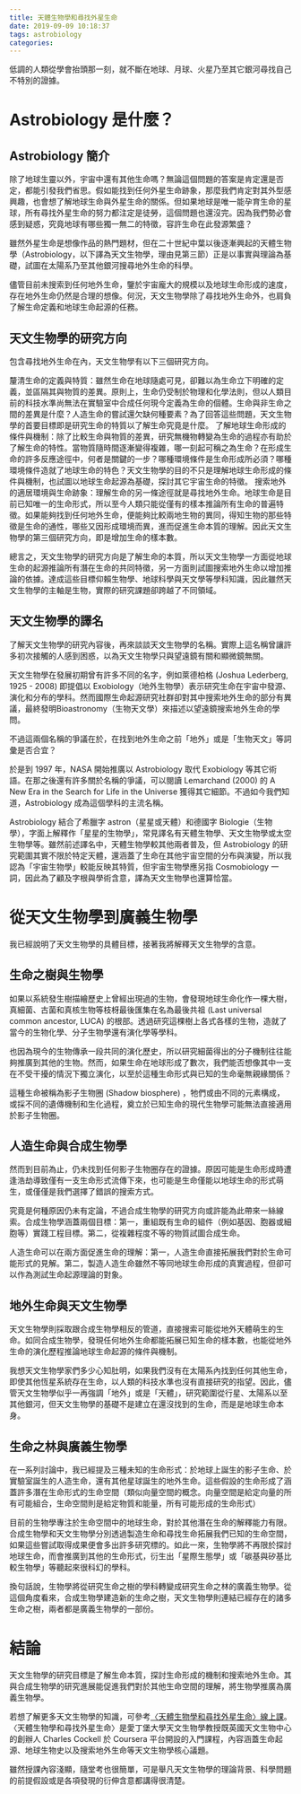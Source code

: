 ```yaml
---
title: 天體生物學和尋找外星生命
date: 2019-09-09 10:18:37
tags: astrobiology
categories:
---
```


低調的人類從學會抬頭那一刻，就不斷在地球、月球、火星乃至其它銀河尋找自己不特別的證據。
<!-- more -->

# Astrobiology 是什麼？

##  Astrobiology 簡介

除了地球生靈以外，宇宙中還有其他生命嗎？無論這個問題的答案是肯定還是否定，都能引發我們省思。假如能找到任何外星生命跡象，那麼我們肯定對其外型感興趣，也會想了解地球生命與外星生命的關係。但如果地球是唯一能孕育生命的星球，所有尋找外星生命的努力都注定是徒勞，這個問題也還沒完。因為我們勢必會感到疑惑，究竟地球有哪些獨一無二的特徵，容許生命在此發源繁盛？

雖然外星生命是想像作品的熱門題材，但在二十世紀中葉以後逐漸興起的天體生物學（Astrobiology，以下譯為天文生物學，理由見第三節）正是以事實與理論為基礎，試圖在太陽系乃至其他銀河搜尋地外生命的科學。

儘管目前未搜索到任何地外生命，鑒於宇宙龐大的規模以及地球生命形成的速度，存在地外生命仍然是合理的想像。何況，天文生物學除了尋找地外生命外，也肩負了解生命定義和地球生命起源的任務。

## 天文生物學的研究方向

包含尋找地外生命在內，天文生物學有以下三個研究方向。

釐清生命的定義與特質：雖然生命在地球隨處可見，卻難以為生命立下明確的定義，並區隔其與物質的差異。原則上，生命仍受制於物理和化學法則，但以人類目前的科技水準尚無法在實驗室中合成任何現今定義為生命的個體。生命與非生命之間的差異是什麼？人造生命的嘗試還欠缺何種要素？為了回答這些問題，天文生物學的首要目標即是研究生命的特質以了解生命究竟是什麼。
了解地球生命形成的條件與機制：除了比較生命與物質的差異，研究無機物轉變為生命的過程亦有助於了解生命的特性。當物質隨時間逐漸變得複雜，哪一刻起可稱之為生命？在形成生命的許多反應途徑中，何者是關鍵的一步？哪種環境條件是生命形成所必須？哪種環境條件造就了地球生命的特色？天文生物學的目的不只是理解地球生命形成的條件與機制，也試圖以地球生命起源為基礎，探討其它宇宙生命的特徵。
搜索地外的適居環境與生命跡象：理解生命的另一條途徑就是尋找地外生命。地球生命是目前已知唯一的生命形式，所以至今人類只能從僅有的樣本推論所有生命的普遍特徵。如果能夠找到任何地外生命，便能夠比較兩地生物的異同，得知生物的那些特徵是生命的通性，哪些又因形成環境而異，進而促進生命本質的理解。因此天文生物學的第三個研究方向，即是增加生命的樣本數。

總言之，天文生物學的研究方向是了解生命的本質，所以天文生物學一方面從地球生命的起源推論所有潛在生命的共同特徵，另一方面則試圖搜索地外生命以增加推論的依據。達成這些目標仰賴生物學、地球科學與天文學等學科知識，因此雖然天文生物學的主軸是生物，實際的研究課題卻跨越了不同領域。

## 天文生物學的譯名

了解天文生物學的研究內容後，再來談談天文生物學的名稱。實際上這名稱曾讓許多初次接觸的人感到困惑，以為天文生物學只與望遠鏡有關和顯微鏡無關。

天文生物學在發展初期曾有許多不同的名字，例如萊德柏格 (Joshua Lederberg, 1925 - 2008) 即提倡以 Exobiology（地外生物學）表示研究生命在宇宙中發源、演化和分布的學科。然而國際生命起源研究社群卻對其中搜索地外生命的部分有異議，最終發明Bioastronomy（生物天文學）來描述以望遠鏡搜索地外生命的學問。

不過這兩個名稱的爭議在於，在找到地外生命之前「地外」或是「生物天文」等詞彙是否合宜？

於是到 1997 年，NASA 開始推廣以 Astrobiology 取代 Exobiology 等其它術語。在那之後還有許多關於名稱的爭議，可以閱讀 Lemarchand (2000) 的 A New Era in the Search for Life in the Universe  獲得其它細節。不過如今我們知道，Astrobiology 成為這個學科的主流名稱。

Astrobiology 結合了希臘字 astron（星星或天體）和德國字 Biologie（生物學），字面上解釋作「星星的生物學」，常見譯名有天體生物學、天文生物學或太空生物學等。雖然前述譯名中，天體生物學較其他兩者普及，但 Astrobiology 的研究範圍其實不限於特定天體，還涵蓋了生命在其他宇宙空間的分布與演變，所以我認為「宇宙生物學」較能反映其特質，但宇宙生物學應另指 Cosmobiology 一詞，因此為了顧及字根與學術含意，譯為天文生物學也還算恰當。


# 從天文生物學到廣義生物學

我已經說明了天文生物學的具體目標，接著我將解釋天文生物學的含意。

## 生命之樹與生物學

如果以系統發生樹描繪歷史上曾經出現過的生物，會發現地球生命化作一棵大樹，真細菌、古菌和真核生物等枝枒最後匯集在名為最後共祖 (Last universal common ancestor, LUCA) 的根部。透過研究這棵樹上各式各樣的生物，造就了當今的生物化學、分子生物學還有演化學等學科。

也因為現今的生物傳承一段共同的演化歷史，所以研究細菌得出的分子機制往往能夠推廣到其他的生物。然而，如果生命在地球形成了數次，我們能否想像其中一支在不受干擾的情況下獨立演化，以至於這種生命形式與已知的生命毫無親緣關係？

這種生命被稱為影子生物圈 (Shadow biosphere) ，牠們或由不同的元素構成，或採不同的遺傳機制和生化過程，奠立於已知生命的現代生物學可能無法直接適用於影子生物圈。

## 人造生命與合成生物學

然而到目前為止，仍未找到任何影子生物圈存在的證據。原因可能是生命形成時遭逢浩劫導致僅有一支生命形式流傳下來，也可能是生命僅能以地球生命的形式萌生，或僅僅是我們選擇了錯誤的搜索方式。

究竟是何種原因仍未有定論，不過合成生物學的研究方向或許能為此帶來一絲線索。合成生物學涵蓋兩個目標：第一，重組既有生命的組件（例如基因、胞器或細胞等）實踐工程目標。第二，從複雜程度不等的物質試圖合成生命。

人造生命可以在兩方面促進生命的理解：第一，人造生命直接拓展我們對於生命可能形式的見解。第二，製造人造生命雖然不等同地球生命形成的真實過程，但卻可以作為測試生命起源理論的對象。

## 地外生命與天文生物學

天文生物學則採取跟合成生物學相反的管道，直接搜索可能從地外天體萌生的生命。如同合成生物學，發現任何地外生命都能拓展已知生命的樣本數，也能從地外生命的演化歷程推論地球生命起源的條件與機制。

我想天文生物學家們多少心知肚明，如果我們沒有在太陽系內找到任何其他生命，即使其他恆星系統存在生命，以人類的科技水準也沒有直接研究的指望。因此，儘管天文生物學似乎一再強調「地外」或是「天體」，研究範圍從行星、太陽系以至其他銀河，但天文生物學的基礎不是建立在還沒找到的生命，而是是地球生命本身。

## 生命之林與廣義生物學

在一系列討論中，我已經提及三種未知的生命形式：於地球上誕生的影子生命、於實驗室誕生的人造生命，還有其他星球誕生的地外生命。這些假設的生命形成了涵蓋許多潛在生命形式的生命空間（類似向量空間的概念。向量空間是給定向量的所有可能組合，生命空間則是給定物質和能量，所有可能形成的生命形式）

目前的生物學專注於生命空間中的地球生命，對於其他潛在生命的解釋能力有限。合成生物學和天文生物學分別透過製造生命和尋找生命拓展我們已知的生命空間，如果這些嘗試取得成果便會多出許多研究標的。如此一來，生物學將不再限於探討地球生命，而會推廣到其他的生命形式，衍生出「星際生態學」或「碳基與矽基比較生物學」等聽起來很科幻的學科。

換句話說，生物學將從研究生命之樹的學科轉變成研究生命之林的廣義生物學。從這個角度看來，合成生物學建造新的生命之樹，天文生物學則連結已經存在的諸多生命之樹，兩者都是廣義生物學的一部份。

# 結論 
天文生物學的研究目標是了解生命本質，探討生命形成的機制和搜索地外生命。其與合成生物學的研究進展能促進我們對於其他生命空間的理解，將生物學推廣為廣義生物學。

若想了解更多天文生物學的知識，可參考[〈天體生物學和尋找外星生命〉線上課](https://www.coursera.org/learn/astrobiology)。〈天體生物學和尋找外星生命〉是愛丁堡大學天文生物學教授既英國天文生物中心的創辦人 Charles Cockell 於 Coursera 平台開設的入門課程，內容涵蓋生命起源、地球生物史以及搜索地外生命等天文生物學核心議題。

雖然授課內容淺顯，隨堂考也很簡單，可是舉凡天文生物學的理論背景、科學問題的前提假設或是各項發現的衍伸含意都講得很清楚。
